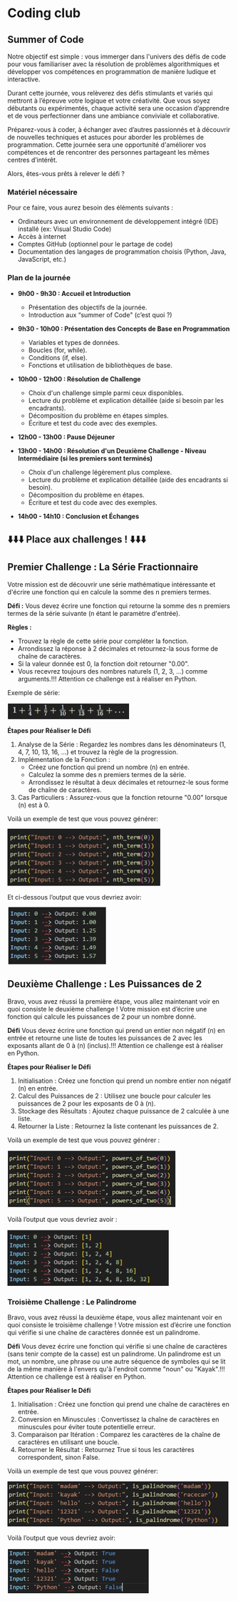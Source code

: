 # Coding club

## Summer of Code

Notre objectif est simple : vous immerger dans l'univers des défis de code pour vous familiariser avec la résolution de problèmes algorithmiques et développer vos compétences en programmation de manière ludique et interactive.

Durant cette journée, vous relèverez des défis stimulants et variés qui mettront à l’épreuve votre logique et votre créativité. Que vous soyez débutants ou expérimentés, chaque activité sera une occasion d’apprendre et de vous perfectionner dans une ambiance conviviale et collaborative.

Préparez-vous à coder, à échanger avec d’autres passionnés et à découvrir de nouvelles techniques et astuces pour aborder les problèmes de programmation. Cette journée sera une opportunité d'améliorer vos compétences et de rencontrer des personnes partageant les mêmes centres d’intérêt.

Alors, êtes-vous prêts à relever le défi ?

### Matériel nécessaire

Pour ce faire, vous aurez besoin des éléments suivants :

- Ordinateurs avec un environnement de développement intégré (IDE) installé (ex: Visual Studio Code)
- Accès à internet
- Comptes GitHub (optionnel pour le partage de code)
- Documentation des langages de programmation choisis (Python, Java, JavaScript, etc.)

### Plan de la journée

- **9h00 - 9h30 : Accueil et Introduction**
  - Présentation des objectifs de la journée.
  - Introduction aux “summer of Code" (c’est quoi ?)

- **9h30 - 10h00 : Présentation des Concepts de Base en Programmation**
  - Variables et types de données.
  - Boucles (for, while).
  - Conditions (if, else).
  - Fonctions et utilisation de bibliothèques de base.

- **10h00 - 12h00 : Résolution de Challenge**
  - Choix d'un challenge simple parmi ceux disponibles.
  - Lecture du problème et explication détaillée (aide si besoin par les encadrants).
  - Décomposition du problème en étapes simples.
  - Écriture et test du code avec des exemples.

- **12h00 - 13h00 : Pause Déjeuner**

- **13h00 - 14h00 : Résolution d'un Deuxième Challenge - Niveau Intermédiaire (si les premiers sont terminés)**
  - Choix d'un challenge légèrement plus complexe.
  - Lecture du problème et explication détaillée (aide des encadrants si besoin).
  - Décomposition du problème en étapes.
  - Écriture et test du code avec des exemples.

- **14h00 - 14h10 : Conclusion et Échanges**

## ⬇️⬇️⬇️ Place aux challenges ! ⬇️⬇️⬇️

## Premier Challenge : La Série Fractionnaire

Votre mission est de découvrir une série mathématique intéressante et d'écrire une fonction qui en calcule la somme des n premiers termes.

**Défi :**
Vous devez écrire une fonction qui retourne la somme des n premiers termes de la série suivante (n étant le paramètre d'entrée).

**Règles :**

- Trouvez la règle de cette série pour compléter la fonction.
- Arrondissez la réponse à 2 décimales et retournez-la sous forme de chaîne de caractères.
- Si la valeur donnée est 0, la fonction doit retourner "0.00".
- Vous recevrez toujours des nombres naturels (1, 2, 3, ...) comme arguments.!!! Attention ce challenge est à réaliser en Python.

Exemple de série:

![Example](Images/image1.jpeg)

**Étapes pour Réaliser le Défi**

1. Analyse de la Série : Regardez les nombres dans les dénominateurs (1, 4, 7, 10, 13, 16, ...) et trouvez la règle de la progression.
2. Implémentation de la Fonction :
   - Créez une fonction qui prend un nombre (n) en entrée.
   - Calculez la somme des n premiers termes de la série.
   - Arrondissez le résultat à deux décimales et retournez-le sous forme de chaîne de caractères.
3. Cas Particuliers : Assurez-vous que la fonction retourne "0.00" lorsque (n) est à 0.

Voilà un exemple de test que vous pouvez générer:

![Test](Images/image2.jpeg)

Et ci-dessous l’output que vous devriez avoir:

![Output](Images/image3.jpeg)

## Deuxième Challenge : Les Puissances de 2

Bravo, vous avez réussi la première étape, vous allez maintenant voir en quoi consiste le deuxième challenge !  Votre mission est d’écrire une fonction qui calcule les puissances de 2 pour un nombre donné.

**Défi**
Vous devez écrire une fonction qui prend un entier non négatif (n) en entrée et retourne une liste de toutes les puissances de 2 avec les exposants allant de 0 à (n) (inclus).!!! Attention ce challenge est à réaliser en Python.

**Étapes pour Réaliser le Défi**

1. Initialisation : Créez une fonction qui prend un nombre entier non négatif (n) en entrée.
2. Calcul des Puissances de 2 : Utilisez une boucle pour calculer les puissances de 2 pour les exposants de 0 à (n).
3. Stockage des Résultats : Ajoutez chaque puissance de 2 calculée à une liste.
4. Retourner la Liste : Retournez la liste contenant les puissances de 2.

Voilà un exemple de test que vous pouvez générer : 

![Test](Images/image4.jpeg)

Voilà l’output que vous devriez avoir : 

![Output](Images/image5.jpeg)

### Troisième Challenge : Le Palindrome

Bravo, vous avez réussi la deuxième étape, vous allez maintenant voir en quoi consiste le troisième challenge ! Votre mission est d’écrire une fonction qui vérifie si une chaîne de caractères donnée est un palindrome.

**Défi**
Vous devez écrire une fonction qui vérifie si une chaîne de caractères (sans tenir compte de la casse) est un palindrome.
Un palindrome est un mot, un nombre, une phrase ou une autre séquence de symboles qui se lit de la même manière à l'envers qu'à l'endroit comme "noun" ou "Kayak".!!! Attention ce challenge est à réaliser en Python.

**Étapes pour Réaliser le Défi**

1. Initialisation : Créez une fonction qui prend une chaîne de caractères en entrée.
2. Conversion en Minuscules : Convertissez la chaîne de caractères en minuscules pour éviter toute potentielle erreur.
3. Comparaison par Itération : Comparez les caractères de la chaîne de caractères en utilisant une boucle.
4. Retourner le Résultat : Retournez True si tous les caractères correspondent, sinon False.

Voilà un exemple de test que vous pouvez générer:

![Test](Images/image6.jpeg)

Voilà l’output que vous devriez avoir:

![Output](Images/image7.jpeg)